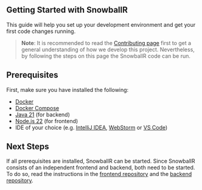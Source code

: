 ## Getting Started with SnowballR

This guide will help you set up your development environment and get your first code changes running.
>**Note**: It is recommended to read the [Contributing page](./Contributing.md) first to get a general understanding of
how we develop this project. Nevertheless, by following the steps on this page the SnowballR code can be run.

## Prerequisites

First, make sure you have installed the following:

- [Docker](https://www.docker.com/get-started/)
- [Docker Compose](https://docs.docker.com/compose/install/)
- [Java 21](https://adoptium.net/) (for backend)
- [Node.js 22](https://nodejs.org/en) (for frontend)
- IDE of your choice (e.g. [IntelliJ IDEA](https://www.jetbrains.com/idea/download/),
  [WebStorm](https://www.jetbrains.com/webstorm/download/) or [VS Code](https://code.visualstudio.com/download))

## Next Steps

If all prerequisites are installed, SnowballR can be started. Since SnowballR consists of an independent frontend and
backend, both need to be started. To do so, read the instructions in the
[frontend repository](https://github.com/SE-UUlm/snowballr-frontend) and the
[backend repository](https://github.com/SE-UUlm/snowballr-backend).
